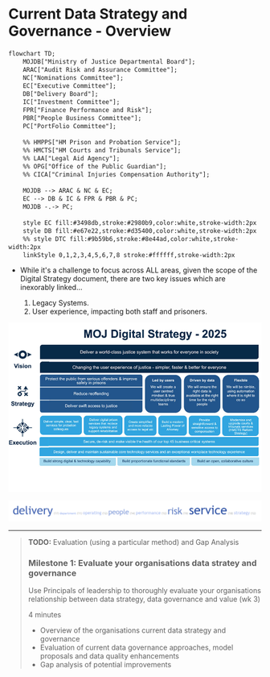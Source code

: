 # Current Data Strategy and Governance - Overview

```mermaid
flowchart TD;
    MOJDB["Ministry of Justice Departmental Board"];
    ARAC["Audit Risk and Assurance Committee"];
    NC["Nominations Committee"];
    EC["Executive Committee"];
    DB["Delivery Board"];
    IC["Investment Committee"];
    FPR["Finance Performance and Risk"];
    PBR["People Business Committee"];
    PC["PortFolio Committee"];
    
    %% HMPPS["HM Prison and Probation Service"];
    %% HMCTS["HM Courts and Tribunals Service"];
    %% LAA["Legal Aid Agency"];
    %% OPG["Office of the Public Guardian"];
    %% CICA["Criminal Injuries Compensation Authority"];
    
    MOJDB --> ARAC & NC & EC;
    EC --> DB & IC & FPR & PBR & PC;
    MOJDB -.-> PC;

    style EC fill:#3498db,stroke:#2980b9,color:white,stroke-width:2px
    style DB fill:#e67e22,stroke:#d35400,color:white,stroke-width:2px
    %% style DTC fill:#9b59b6,stroke:#8e44ad,color:white,stroke-width:2px
    linkStyle 0,1,2,3,4,5,6,7,8 stroke:#ffffff,stroke-width:2px
```

* While it's a challenge to focus across ALL areas, given the scope of the Digital Strategy document, there are two key issues which are inexorably linked...

  1. Legacy Systems.
  2. User experience, impacting both staff and prisoners.

![MoJ Digital Strategy](./images/digi-strategy-2025.jpg)

![MoJ Focus](./images/wordcloud-191603.png)


---
> **TODO:** Evaluation (using a particular method) and Gap Analysis
> ### Milestone 1: Evaluate your organisations data stratey and governance
>
> Use Principals of leadership to thoroughly evaluate your organisations relationship between data strategy, data governance and value (wk 3)
>
> 4 minutes
> * Overview of the organisations current data strategy and governance
> * Evaluation of current data governance approaches, model proposals and data quality enhancements
> * Gap analysis of potential improvements


